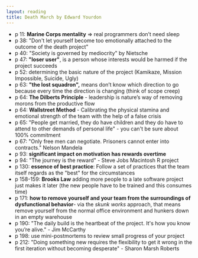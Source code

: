 ```yaml
---
layout: reading
title: Death March by Edward Yourdon
---
```


- p 11: **Marine Corps mentality** => real programmers don’t need sleep
- p 38: "Don't let yourself become too emotionally attached to the outcome of the death project"
- p 40: "Society is governed by mediocrity" by Nietsche
- p 47: **"loser user"**, is a person whose interests would be harmed if the project succeeds
- p 52: determining the basic nature of the project (Kamikaze, Mission Impossible, Suicide, Ugly)
- p 63: **"the lost squadron",** means don’t know which direction to go because every time the direction is changing
  (think of scope creep)
- p 64: **The Dilberts Principle** - leadership is nature’s way of removing morons from the productive flow
- p 64: **Wallstreet Method** - Calibrating the physical stamina and emotional strength of the team with the help of a
  false crisis
- p 65: "People get married, they do have children and they do have to attend to other demands of personal life" - you
  can't be sure about 100% commitment
- p 67: "Only free men can negotiate. Prisoners cannot enter into contracts." Nelson Mandela
- p 93: **significant impact on motivation has rewards overtime**
- p 94: "The journey is the reward" - Steve Jobs Macintosh R project
- p 130: **essence of best practice**: Follow a set of practices that the team itself regards as the "best" for the
  circumstances
- p 158-159: **Brooks Law** adding more people to a late software project just makes it later (the new people have to
  be trained and this consumes time)
- p 171: **how to remove yourself and your team from the surroundings of dysfunctional behavior**- via the *skunk works*
  approach, that means remove yourself from the normal office environment and hunkers down in an empty warehouse
- p 190: "The daily build is the heartbeat of the project. It's how you know you’re alive." - Jim McCarthy
- p 198: use mini-postmortems to review small progress of your project
- p 212: "Doing something new requires the flexibility to get it wrong in the first iteration without becoming
  desperate" - Sharon Marsh Roberts

